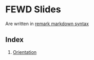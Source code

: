 # FEWD Slides

Are written in [remark markdown syntax][remark-syntax]

[remark]: https://github.com/gnab/remark/
[remark-syntax]: https://github.com/gnab/remark/wiki/Markdown

## Index

1. [Orientation](./01-orientation.md)
